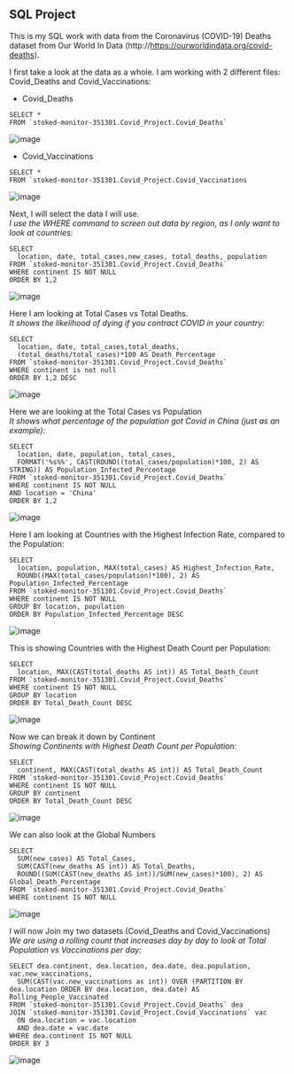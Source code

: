 ## SQL Project

This is my SQL work with data from the Coronavirus (COVID-19) Deaths dataset from Our World In Data (http://https://ourworldindata.org/covid-deaths).

I first take a look at the data as a whole. I am working with 2 different files: Covid_Deaths and Covid_Vaccinations:

- Covid_Deaths
```{sql connection=}
SELECT *
FROM `stoked-monitor-351301.Covid_Project.Covid_Deaths`
```
![image](https://github.com/BeverlyFigueroa/Projects/blob/main/sql_Capture_1.PNG?raw=true)

- Covid_Vaccinations
```{sql connection=}
SELECT *
FROM `stoked-monitor-351301.Covid_Project.Covid_Vaccinations
```
![image](https://github.com/BeverlyFigueroa/Projects/blob/main/sql_Capture_2.PNG?raw=true)

Next, I will select the data I will use. <br>
_I use the WHERE command to screen out data by region, as I only want to look at countries:_
```{sql connection=}
SELECT 
  location, date, total_cases,new_cases, total_deaths, population
FROM `stoked-monitor-351301.Covid_Project.Covid_Deaths`
WHERE continent IS NOT NULL
ORDER BY 1,2
```
![image](https://github.com/BeverlyFigueroa/Projects/blob/main/sql_Capture_3.PNG?raw=true)


Here I am looking at Total Cases vs Total Deaths.<br>
_It shows the likelihood of dying if you contract COVID in your country:_
```{sql connection=}
SELECT
  location, date, total_cases,total_deaths, 
  (total_deaths/total_cases)*100 AS Death_Percentage
FROM `stoked-monitor-351301.Covid_Project.Covid_Deaths`
WHERE continent is not null
ORDER BY 1,2 DESC
```
![image](https://github.com/BeverlyFigueroa/Projects/blob/main/sql_Capture_4.PNG?raw=true)


Here we are looking at the Total Cases vs Population<br>
_It shows what percentage of the population got Covid in China (just as an example):_
```{sql connection=}
SELECT
  location, date, population, total_cases, 
  FORMAT('%s%%', CAST(ROUND((total_cases/population)*100, 2) AS STRING)) AS Population_Infected_Percentage
FROM `stoked-monitor-351301.Covid_Project.Covid_Deaths`
WHERE continent IS NOT NULL
AND location = 'China'
ORDER BY 1,2
```
![image](https://github.com/BeverlyFigueroa/Projects/blob/main/sql_Capture_5.PNG?raw=true)


Here I am looking at Countries with the Highest Infection Rate, compared to the Population:
```{sql connection=}
SELECT 
  location, population, MAX(total_cases) AS Highest_Infection_Rate, 
  ROUND((MAX(total_cases/population)*100), 2) AS Population_Infected_Percentage
FROM `stoked-monitor-351301.Covid_Project.Covid_Deaths`
WHERE continent IS NOT NULL
GROUP BY location, population
ORDER BY Population_Infected_Percentage DESC
```
![image](https://github.com/BeverlyFigueroa/Projects/blob/main/sql_Capture_6.PNG?raw=true)


This is showing Countries with the Highest Death Count per Population:
```{sql connection=}
SELECT
  location, MAX(CAST(total_deaths AS int)) AS Total_Death_Count
FROM `stoked-monitor-351301.Covid_Project.Covid_Deaths`
WHERE continent IS NOT NULL
GROUP BY location
ORDER BY Total_Death_Count DESC
```
![image](https://github.com/BeverlyFigueroa/Projects/blob/main/sql_Capture_7.PNG?raw=true)


Now we can break it down by Continent<br>
_Showing Continents with Highest Death Count per Population:_
```{sql connection=}
SELECT
  continent, MAX(CAST(total_deaths AS int)) AS Total_Death_Count
FROM `stoked-monitor-351301.Covid_Project.Covid_Deaths`
WHERE continent IS NOT NULL
GROUP BY continent
ORDER BY Total_Death_Count DESC
```
![image](https://github.com/BeverlyFigueroa/Projects/blob/main/sql_Capture_8.PNG?raw=true)


We can also look at the Global Numbers
```{sql connection=}
SELECT
  SUM(new_cases) AS Total_Cases, 
  SUM(CAST(new_deaths AS int)) AS Total_Deaths,
  ROUND((SUM(CAST(new_deaths AS int))/SUM(new_cases)*100), 2) AS Global_Death_Percentage
FROM `stoked-monitor-351301.Covid_Project.Covid_Deaths`
WHERE continent IS NOT NULL
```
![image](https://github.com/BeverlyFigueroa/Projects/blob/main/sql_Capture_9.PNG?raw=true)


I will now Join my two datasets (Covid_Deaths and Covid_Vaccinations)<br>
_We are using a rolling count that increases day by day to look at Total Population vs Vaccinations per day:_
```{sql connection=}
SELECT dea.continent, dea.location, dea.date, dea.population, vac.new_vaccinations,
  SUM(CAST(vac.new_vaccinations as int)) OVER (PARTITION BY dea.location ORDER BY dea.location, dea.date) AS Rolling_People_Vaccinated
FROM `stoked-monitor-351301.Covid_Project.Covid_Deaths` dea
JOIN `stoked-monitor-351301.Covid_Project.Covid_Vaccinations` vac
  ON dea.location = vac.location
  AND dea.date = vac.date
WHERE dea.continent IS NOT NULL
ORDER BY 3
```
![image](https://github.com/BeverlyFigueroa/Projects/blob/main/sql_Capture_10.PNG?raw=true)
